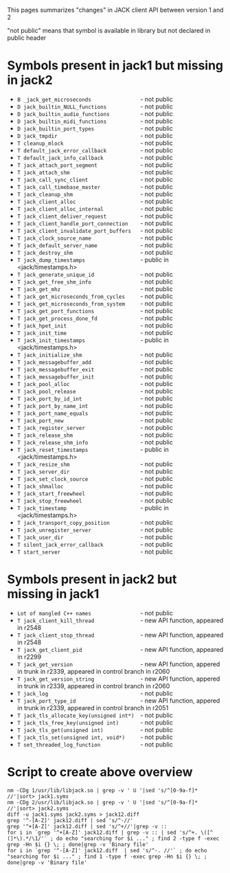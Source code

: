 This pages summarizes "changes" in JACK client API between version 1 and 2

"not public" means that symbol is available in library but not declared in public header

# Symbols present in jack1 but missing in jack2
* `B _jack_get_microseconds                `- not public
* `D jack_builtin_NULL_functions           `- not public
* `D jack_builtin_audio_functions          `- not public
* `D jack_builtin_midi_functions           `- not public
* `D jack_builtin_port_types               `- not public
* `D jack_tmpdir                           `- not public
* `T cleanup_mlock                         `- not public
* `T default_jack_error_callback           `- not public
* `T default_jack_info_callback            `- not public
* `T jack_attach_port_segment              `- not public
* `T jack_attach_shm                       `- not public
* `T jack_call_sync_client                 `- not public
* `T jack_call_timebase_master             `- not public
* `T jack_cleanup_shm                      `- not public
* `T jack_client_alloc                     `- not public
* `T jack_client_alloc_internal            `- not public
* `T jack_client_deliver_request           `- not public
* `T jack_client_handle_port_connection    `- not public
* `T jack_client_invalidate_port_buffers   `- not public
* `T jack_clock_source_name                `- not public
* `T jack_default_server_name              `- not public
* `T jack_destroy_shm                      `- not public
* `T jack_dump_timestamps                  `- public in &lt;jack/timestamps.h&gt;
* `T jack_generate_unique_id               `- not public
* `T jack_get_free_shm_info                `- not public
* `T jack_get_mhz                          `- not public
* `T jack_get_microseconds_from_cycles     `- not public
* `T jack_get_microseconds_from_system     `- not public
* `T jack_get_port_functions               `- not public
* `T jack_get_process_done_fd              `- not public
* `T jack_hpet_init                        `- not public
* `T jack_init_time                        `- not public
* `T jack_init_timestamps                  `- public in &lt;jack/timestamps.h&gt;
* `T jack_initialize_shm                   `- not public
* `T jack_messagebuffer_add                `- not public
* `T jack_messagebuffer_exit               `- not public
* `T jack_messagebuffer_init               `- not public
* `T jack_pool_alloc                       `- not public
* `T jack_pool_release                     `- not public
* `T jack_port_by_id_int                   `- not public
* `T jack_port_by_name_int                 `- not public
* `T jack_port_name_equals                 `- not public
* `T jack_port_new                         `- not public
* `T jack_register_server                  `- not public
* `T jack_release_shm                      `- not public
* `T jack_release_shm_info                 `- not public
* `T jack_reset_timestamps                 `- public in &lt;jack/timestamps.h&gt;
* `T jack_resize_shm                       `- not public
* `T jack_server_dir                       `- not public
* `T jack_set_clock_source                 `- not public
* `T jack_shmalloc                         `- not public
* `T jack_start_freewheel                  `- not public
* `T jack_stop_freewheel                   `- not public
* `T jack_timestamp                        `- public in &lt;jack/timestamps.h&gt;
* `T jack_transport_copy_position          `- not public
* `T jack_unregister_server                `- not public
* `T jack_user_dir                         `- not public
* `T silent_jack_error_callback            `- not public
* `T start_server                          `- not public

# Symbols present in jack2 but missing in jack1
* `Lot of mangled C++ names                `- not public
* `T jack_client_kill_thread               `- new API function, appeared in r2548
* `T jack_client_stop_thread               `- new API function, appeared in r2548
* `T jack_get_client_pid                   `- new API function, appeared in r2299
* `T jack_get_version                      `- new API function, appered in trunk in r2339, appeared in control branch in r2060
* `T jack_get_version_string               `- new API function, appered in trunk in r2339, appeared in control branch in r2060
* `T jack_log                              `- not public
* `T jack_port_type_id                     `- new API function, appered in trunk in r2339, appeared in control branch in r2051
* `T jack_tls_allocate_key(unsigned int*)  `- not public
* `T jack_tls_free_key(unsigned int)       `- not public
* `T jack_tls_get(unsigned int)            `- not public
* `T jack_tls_set(unsigned int, void*)     `- not public
* `T set_threaded_log_function             `- not public

# Script to create above overview
	
	nm -CDg 1/usr/lib/libjack.so | grep -v ' U '|sed 's/^[0-9a-f]* //'|sort> jack1.syms
	nm -CDg 2/usr/lib/libjack.so | grep -v ' U '|sed 's/^[0-9a-f]* //'|sort> jack2.syms
	diff -u jack1.syms jack2.syms > jack12.diff
	grep '^-[A-Z]' jack12.diff | sed 's/^-//'
	grep '^+[A-Z]' jack12.diff | sed 's/^+//'|grep -v ::
	for i in `grep '^+[A-Z]' jack12.diff | grep -v :: | sed 's/^+. \([^ (]*\).*/\1/'` ; do echo "searching for $i ..." ; find 2 -type f -exec grep -Hn $i {} \; ; done|grep -v 'Binary file'
	for i in `grep '^-[A-Z]' jack12.diff  | sed 's/^-. //'` ; do echo "searching for $i ..." ; find 1 -type f -exec grep -Hn $i {} \; ; done|grep -v 'Binary file'

